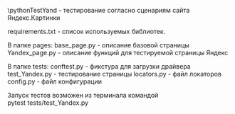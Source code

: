 \pythonTestYand - тестирование согласно сценариям сайта Яндекс.Картинки

requirements.txt - список используемых библиотек.

В папке pages:
base_page.py - описание базовой страницы
Yandex_page.py - описание функций для тестируемой страницы Яндекс


В папке tests: 
conftest.py - фикстура для загрузки драйвера
test_Yandex.py - тестирование страницы
locators.py - файл локаторов
config.py - файл конфигурации

Запуск тестов возможен из терминала командой  
pytest tests/test_Yandex.py
